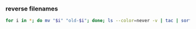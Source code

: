 ### reverse filenames
```sh
for i in *; do mv "$i" "old-$i"; done; ls --color=never -v | tac | sort -s -t _ -k1,1 | sed -e 's/^old-//' | paste <(ls --color=never -v) - | sed -e 's/^/mv /' | bash
```